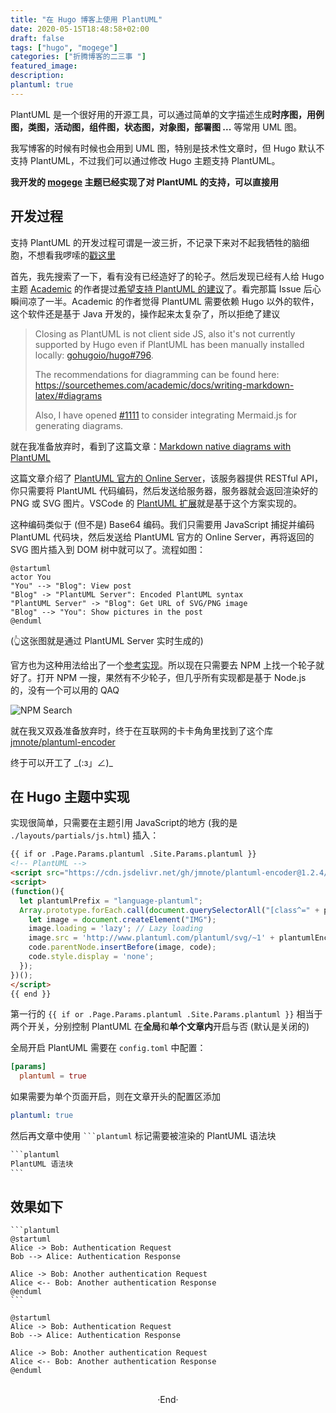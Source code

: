 ```yaml
---
title: "在 Hugo 博客上使用 PlantUML"
date: 2020-05-15T18:48:58+02:00
draft: false
tags: ["hugo", "mogege"]
categories: ["折腾博客的二三事 "]
featured_image: 
description: 
plantuml: true
---
```

<!-- 
![](https://mogeko.github.io/blog-images/r/083/)
{{< spoiler >}}{{< /spoiler >}}
&emsp;&emsp;
plaintext
 -->

PlantUML 是一个很好用的开源工具，可以通过简单的文字描述生成**时序图，用例图，类图，活动图，组件图，状态图，对象图，部署图 ...** 等常用 UML 图。

我写博客的时候有时候也会用到 UML 图，特别是技术性文章时，但 Hugo 默认不支持 PlantUML，不过我们可以通过修改 Hugo 主题支持 PlantUML。

**我开发的 [mogege](https://github.com/Mogeko/mogege#plantuml) 主题已经实现了对 PlantUML 的支持，可以直接用**

## 开发过程

支持 PlantUML 的开发过程可谓是一波三折，不记录下来对不起我牺牲的脑细胞，不想看我啰嗦的[戳这里](#在-hugo-主题中实现)

首先，我先搜索了一下，看有没有已经造好了的轮子。然后发现已经有人给 Hugo 主题 [Academic](https://github.com/gcushen/hugo-academic) 的作者提过[希望支持 PlantUML 的建议](https://github.com/gcushen/hugo-academic/issues/1110)了。看完那篇 Issue 后心瞬间凉了一半。Academic 的作者觉得 PlantUML 需要依赖 Hugo 以外的软件，这个软件还是基于 Java 开发的，操作起来太复杂了，所以拒绝了建议

> Closing as PlantUML is not client side JS, also it's not currently  supported by Hugo even if PlantUML has been manually installed locally: [gohugoio/hugo#796](https://github.com/gohugoio/hugo/issues/796).
>
> The recommendations for diagramming can be found here: https://sourcethemes.com/academic/docs/writing-markdown-latex/#diagrams
>
> Also, I have opened [#1111](https://github.com/gcushen/hugo-academic/issues/1111) to consider integrating Mermaid.js for generating diagrams.

就在我准备放弃时，看到了这篇文章：[Markdown native diagrams with PlantUML](https://blog.anoff.io/2018-07-31-diagrams-with-plantuml/)

这篇文章介绍了 [PlantUML 官方的 Online Server](http://www.plantuml.com/plantuml/uml/SyfFKj2rKt3CoKnELR1Io4ZDoSa70000)，该服务器提供 RESTful API，你只需要将 PlantUML 代码编码，然后发送给服务器，服务器就会返回渲染好的 PNG 或 SVG 图片。VSCode 的 [PlantUML 扩展](https://marketplace.visualstudio.com/items?itemName=jebbs.plantuml)就是基于这个方案实现的。

这种编码类似于 (但不是) Base64 编码。我们只需要用 JavaScript 捕捉并编码 PlantUML 代码块，然后发送给 PlantUML 官方的 Online Server，再将返回的 SVG 图片插入到 DOM 树中就可以了。流程如图：

```plantuml
@startuml
actor You
"You" --> "Blog": View post
"Blog" -> "PlantUML Server": Encoded PlantUML syntax
"PlantUML Server" -> "Blog": Get URL of SVG/PNG image
"Blog" --> "You": Show pictures in the post
@enduml
```

(👆这张图就是通过 PlantUML Server 实时生成的)

官方也为这种用法给出了一个[参考实现](https://plantuml.com/zh/code-javascript-synchronous)。所以现在只需要去 NPM 上找一个轮子就好了。打开 NPM 一搜，果然有不少轮子，但几乎所有实现都是基于 Node.js 的，没有一个可以用的 QAQ

![NPM Search](https://mogeko.github.io/blog-images/r/083/npm_search.png)

就在我又双叒准备放弃时，终于在互联网的卡卡角角里找到了这个库 [jmnote/plantuml-encoder](https://github.com/jmnote/plantuml-encoder)

终于可以开工了 \_(:з」∠)\_

## 在 Hugo 主题中实现

实现很简单，只需要在主题引用 JavaScript的地方 (我的是 `./layouts/partials/js.html`) 插入：

```html
{{ if or .Page.Params.plantuml .Site.Params.plantuml }}
<!-- PlantUML -->
<script src="https://cdn.jsdelivr.net/gh/jmnote/plantuml-encoder@1.2.4/dist/plantuml-encoder.min.js"></script>
<script>
(function(){
  let plantumlPrefix = "language-plantuml";
  Array.prototype.forEach.call(document.querySelectorAll("[class^=" + plantumlPrefix + "]"), function(code){
    let image = document.createElement("IMG");
    image.loading = 'lazy'; // Lazy loading
    image.src = 'http://www.plantuml.com/plantuml/svg/~1' + plantumlEncoder.encode(code.innerText);
    code.parentNode.insertBefore(image, code);
    code.style.display = 'none';
  });
})();
</script>
{{ end }}
```

第一行的 `{{ if or .Page.Params.plantuml .Site.Params.plantuml }}` 相当于两个开关，分别控制 PlantUML 在**全局**和**单个文章内**开启与否 (默认是关闭的)

全局开启 PlantUML 需要在 `config.toml` 中配置：

```toml
[params]
  plantuml = true
```

如果需要为单个页面开启，则在文章开头的配置区添加

```yml
plantuml: true
```

然后再文章中使用 <code>&#96;&#96;&#96;plantuml</code> 标记需要被渲染的 PlantUML 语法块

```markdown
​```plantuml
PlantUML 语法块
​```
```
## 效果如下

```plaintext
​```plantuml
@startuml
Alice -> Bob: Authentication Request
Bob --> Alice: Authentication Response

Alice -> Bob: Another authentication Request
Alice <-- Bob: Another authentication Response
@enduml
​```
```


```plantuml
@startuml
Alice -> Bob: Authentication Request
Bob --> Alice: Authentication Response

Alice -> Bob: Another authentication Request
Alice <-- Bob: Another authentication Response
@enduml
```









<br>

<center>  ·End·  </center>